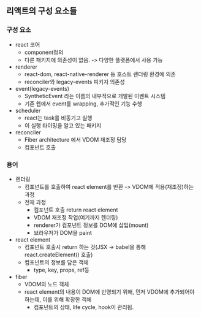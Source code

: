 ## 리액트의 구성 요소들

### 구성 요소

- react 코어
  - component정의
  - 다른 패키지에 의존성이 없음. -> 다양한 플랫폼에서 사용 가능
- renderer
  - react-dom, react-native-renderer 등 호스트 렌더링 환경에 의존
  - reconciler와 legacy-events 피키지 의존성
- event(legacy-events)
  - SyntheticEvent 라는 이름의 내부적으로 개발된 이벤트 시스템
  - 기존 웹에서 event를 wrapping, 추가적인 기능 수행
- scheduler
  - react는 task를 비동기고 실행
  - 이 실행 타이밍을 알고 있는 패키지
- reconciler
  - Fiber architecture 에서 VDOM 재조정 담당
  - 컴포넌트 호출

### 용어

- 렌더링
  - 컴포넌트를 호출하여 react element를 반환 -> VDOM에 적용(재조정)하는 과정
  - 전체 과정
    - 컴포넌트 호출 return react element
    - VDOM 재조정 작업(여기까지 렌더링)
    - renderer가 컴포넌트 정보를 DOM에 삽입(mount)
    - 브라우저가 DOM을 paint
- react element
  - 컴포넌트 호출시 return 하는 것(JSX -> babel을 통해 react.createElement() 호출)
  - 컴포넌트의 정보를 담은 객체
    - type, key, props, ref등
- fiber
  - VDOM의 노드 객체
  - react element의 내용이 DOM에 반영되기 위해, 먼저 VDOM에 추가되어야 하는데, 이를 위해 확장한 객체
    - 컴포넌트의 상태, life cycle, hook이 관리됨.
